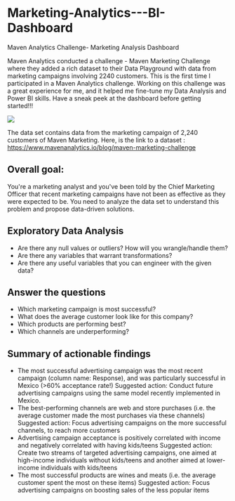 # Marketing-Analytics---BI-Dashboard
Maven Analytics Challenge- Marketing Analysis Dashboard

Maven Analytics conducted a challenge - Maven Marketing Challenge where they added a rich dataset to their Data Playground with data from marketing campaigns involving 2240 customers. This is the first time I participated in a Maven Analytics challenge. Working on this challenge was a great experience for me, and it helped me fine-tune my Data Analysis and Power BI skills. Have a sneak peek at the dashboard before getting started!!!

![](https://i.imgur.com/KvS63qB.png)

The data set contains data from the marketing campaign of 2,240 customers of Maven Marketing. Here, is the link to a dataset :
https://www.mavenanalytics.io/blog/maven-marketing-challenge

## Overall goal:
You're a marketing analyst and you've been told by the Chief Marketing Officer that recent marketing campaigns have not been as effective as they were expected to be. You need to analyze the data set to understand this problem and propose data-driven solutions.

## Exploratory Data Analysis
- Are there any null values or outliers? How will you wrangle/handle them?
- Are there any variables that warrant transformations?
- Are there any useful variables that you can engineer with the given data?

## Answer the questions
- Which marketing campaign is most successful?
- What does the average customer look like for this company?
- Which products are performing best?
- Which channels are underperforming?

## Summary of actionable findings
- The most successful advertising campaign was the most recent campaign (column name: Response), and was particularly successful in Mexico (>60% acceptance rate!)
Suggested action: Conduct future advertising campaigns using the same model recently implemented in Mexico.
- The best-performing channels are web and store purchases (i.e. the average customer made the most purchases via these channels)
Suggested action: Focus advertising campaigns on the more successful channels, to reach more customers
- Advertising campaign acceptance is positively correlated with income and negatively correlated with having kids/teens
Suggested action: Create two streams of targeted advertising campaigns, one aimed at high-income individuals without kids/teens and another aimed at lower-income individuals with kids/teens
- The most successful products are wines and meats (i.e. the average customer spent the most on these items)
Suggested action: Focus advertising campaigns on boosting sales of the less popular items

